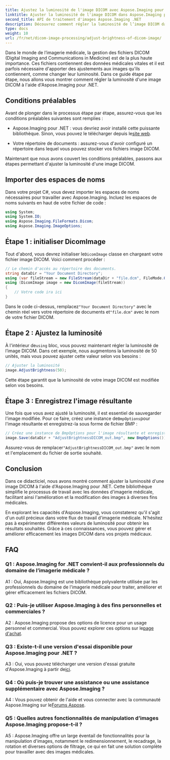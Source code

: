 ```yaml
---
title: Ajustez la luminosité de l'image DICOM avec Aspose.Imaging pour .NET
linktitle: Ajuster la luminosité de l'image DICOM dans Aspose.Imaging pour .NET
second_title: API de traitement d'images Aspose.Imaging .NET
description: Découvrez comment régler la luminosité de l’image DICOM dans Aspose.Imaging pour .NET. Améliorez facilement les images médicales.
type: docs
weight: 10
url: /fr/net/dicom-image-processing/adjust-brightness-of-dicom-image/
---
```

Dans le monde de l’imagerie médicale, la gestion des fichiers DICOM (Digital Imaging and Communications in Medicine) est de la plus haute importance. Ces fichiers contiennent des données médicales vitales et il est parfois nécessaire d'apporter des ajustements aux images qu'ils contiennent, comme changer leur luminosité. Dans ce guide étape par étape, nous allons vous montrer comment régler la luminosité d'une image DICOM à l'aide d'Aspose.Imaging pour .NET.

## Conditions préalables

Avant de plonger dans le processus étape par étape, assurez-vous que les conditions préalables suivantes sont remplies :

-  Aspose.Imaging pour .NET : vous devriez avoir installé cette puissante bibliothèque. Sinon, vous pouvez le télécharger depuis le[site web](https://releases.aspose.com/imaging/net/).

- Votre répertoire de documents : assurez-vous d'avoir configuré un répertoire dans lequel vous pouvez stocker vos fichiers image DICOM.

Maintenant que nous avons couvert les conditions préalables, passons aux étapes permettant d'ajuster la luminosité d'une image DICOM.

## Importer des espaces de noms

Dans votre projet C#, vous devez importer les espaces de noms nécessaires pour travailler avec Aspose.Imaging. Incluez les espaces de noms suivants en haut de votre fichier de code :

```csharp
using System;
using System.IO;
using Aspose.Imaging.FileFormats.Dicom;
using Aspose.Imaging.ImageOptions;
```

## Étape 1 : initialiser DicomImage

 Tout d'abord, vous devrez initialiser le`DicomImage` classe en chargeant votre fichier image DICOM. Voici comment procéder :

```csharp
// Le chemin d'accès au répertoire des documents.
string dataDir = "Your Document Directory";
using (var fileStream = new FileStream(dataDir + "file.dcm", FileMode.Open, FileAccess.Read))
using (DicomImage image = new DicomImage(fileStream))
{
    // Votre code ira ici
}
```

 Dans le code ci-dessus, remplacez`"Your Document Directory"` avec le chemin réel vers votre répertoire de documents et`"file.dcm"` avec le nom de votre fichier DICOM.

## Étape 2 : Ajustez la luminosité

 À l'intérieur de`using` bloc, vous pouvez maintenant régler la luminosité de l’image DICOM. Dans cet exemple, nous augmentons la luminosité de 50 unités, mais vous pouvez ajuster cette valeur selon vos besoins :

```csharp
// Ajuster la luminosité
image.AdjustBrightness(50);
```

Cette étape garantit que la luminosité de votre image DICOM est modifiée selon vos besoins.

## Étape 3 : Enregistrez l'image résultante

 Une fois que vous avez ajusté la luminosité, il est essentiel de sauvegarder l'image modifiée. Pour ce faire, créez une instance de`BmpOptions`pour l'image résultante et enregistrez-la sous forme de fichier BMP :

```csharp
// Créez une instance de BmpOptions pour l'image résultante et enregistrez l'image résultante
image.Save(dataDir + "AdjustBrightnessDICOM_out.bmp", new BmpOptions());
```

 Assurez-vous de remplacer`"AdjustBrightnessDICOM_out.bmp"` avec le nom et l'emplacement du fichier de sortie souhaité.

## Conclusion

Dans ce didacticiel, nous avons montré comment ajuster la luminosité d'une image DICOM à l'aide d'Aspose.Imaging pour .NET. Cette bibliothèque simplifie le processus de travail avec les données d'imagerie médicale, facilitant ainsi l'amélioration et la modification des images à diverses fins médicales.

En explorant les capacités d'Aspose.Imaging, vous constaterez qu'il s'agit d'un outil précieux dans votre flux de travail d'imagerie médicale. N'hésitez pas à expérimenter différentes valeurs de luminosité pour obtenir les résultats souhaités. Grâce à ces connaissances, vous pouvez gérer et améliorer efficacement les images DICOM dans vos projets médicaux.

## FAQ

### Q1 : Aspose.Imaging for .NET convient-il aux professionnels du domaine de l’imagerie médicale ?

A1 : Oui, Aspose.Imaging est une bibliothèque polyvalente utilisée par les professionnels du domaine de l'imagerie médicale pour traiter, améliorer et gérer efficacement les fichiers DICOM.

### Q2 : Puis-je utiliser Aspose.Imaging à des fins personnelles et commerciales ?

 A2 : Aspose.Imaging propose des options de licence pour un usage personnel et commercial. Vous pouvez explorer ces options sur le[page d'achat](https://purchase.aspose.com/buy).

### Q3 : Existe-t-il une version d'essai disponible pour Aspose.Imaging pour .NET ?

 A3 : Oui, vous pouvez télécharger une version d'essai gratuite d'Aspose.Imaging à partir de[ici](https://releases.aspose.com/).

### Q4 : Où puis-je trouver une assistance ou une assistance supplémentaire avec Aspose.Imaging ?

 A4 : Vous pouvez obtenir de l'aide et vous connecter avec la communauté Aspose.Imaging sur le[Forums Aspose](https://forum.aspose.com/).

### Q5 : Quelles autres fonctionnalités de manipulation d’images Aspose.Imaging propose-t-il ?

A5 : Aspose.Imaging offre un large éventail de fonctionnalités pour la manipulation d'images, notamment le redimensionnement, le recadrage, la rotation et diverses options de filtrage, ce qui en fait une solution complète pour travailler avec des images médicales.